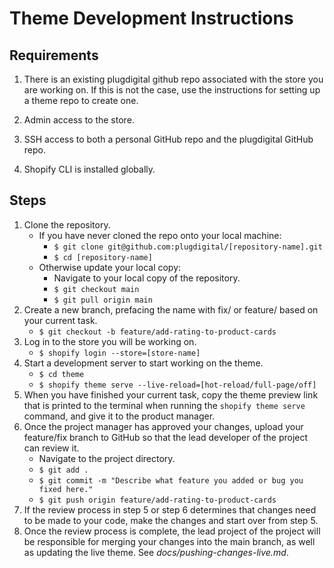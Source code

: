 
# Theme Development Instructions


## Requirements

1. There is an existing plugdigital github repo associated with the store you are working on. If this is not the case, use the instructions for setting up a theme repo to create one.

2. Admin access to the store.

3. SSH access to both a personal GitHub repo and the plugdigital GitHub repo.

4. Shopify CLI is installed globally.



## Steps

1. Clone the repository.
    - If you have never cloned the repo onto your local machine:
      - `$ git clone git@github.com:plugdigital/[repository-name].git`
      - `$ cd [repository-name]`
    - Otherwise update your local copy:
      - Navigate to your local copy of the repository.
      - `$ git checkout main`
      - `$ git pull origin main`
2. Create a new branch, prefacing the name with fix/ or feature/ based on your current task.
    - `$ git checkout -b feature/add-rating-to-product-cards`
4. Log in to the store you will be working on.
    - `$ shopify login --store=[store-name]`
5. Start a development server to start working on the theme.
    - `$ cd theme`
    - `$ shopify theme serve --live-reload=[hot-reload/full-page/off]`
6. When you have finished your current task, copy the theme preview link that is printed to the terminal when running the `shopify theme serve` command, and give it to the product manager.
7. Once the project manager has approved your changes, upload your feature/fix branch to GitHub so that the lead developer of the project can review it.
    - Navigate to the project directory.
    - `$ git add .`
    - `$ git commit -m "Describe what feature you added or bug you fixed here."`
    - `$ git push origin feature/add-rating-to-product-cards`
8. If the review process in step 5 or step 6 determines that changes need to be made to your code, make the changes and start over from step 5.
9. Once the review process is complete, the lead project of the project will be responsible for merging your changes into the main branch, as well as updating the live theme. See *docs/pushing-changes-live.md*.
